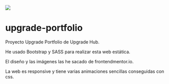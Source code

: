 ![](portfolio.gif)
# upgrade-portfolio

Proyecto Upgrade Portfolio de Upgrade Hub.

He usado Bootstrap y SASS para realizar esta web estática. 

El diseño y las imágenes las he sacado de frontendmentor.io.

La web es responsive y tiene varias animaciones sencillas conseguidas con css.
